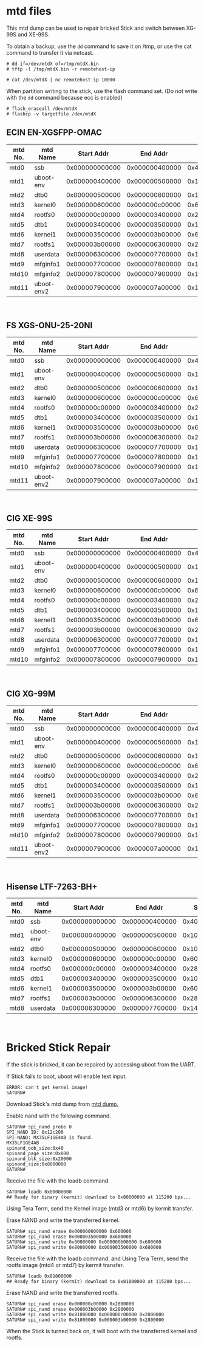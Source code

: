 # mtd files

This mtd dump can be used to repair bricked Stick and switch between XG-99S and XE-99S.

To obtain a backup, use the `dd` command to save it on /tmp,
or use the cat command to transfer it via netcast.
```
# dd if=/dev/mtdX of=/tmp/mtdX.bin
# tftp -l /tmp/mtdX.bin -r remotehost-ip
```

```
# cat /dev/mtdX | nc remotehost-ip 10000
```

When partition writing to the stick, use the flash command set.
(Do not write with the `dd` command because ecc is enabled)
```
# flash_eraseall /dev/mtdX
# flashcp -v targetfile /dev/mtdX
```


## ECIN EN-XGSFPP-OMAC

| mtd No. | mtd Name | Start Addr | End Addr | Size |
| --- | --- | --- | --- | --- |
| mtd0 | ssb | 0x000000000000 | 0x000000400000 | 0x400000 |
| mtd1 | uboot-env | 0x000000400000 | 0x000000500000 | 0x100000 |
| mtd2 | dtb0 | 0x000000500000 | 0x000000600000 | 0x100000 |
| mtd3 | kernel0 | 0x000000600000 | 0x000000c00000 | 0x600000 |
| mtd4 | rootfs0 | 0x000000c00000 | 0x000003400000 | 0x2800000 |
| mtd5 | dtb1 | 0x000003400000 | 0x000003500000 | 0x100000 |
| mtd6 | kernel1 | 0x000003500000 | 0x000003b00000 | 0x600000 |
| mtd7 | rootfs1 | 0x000003b00000 | 0x000006300000 | 0x2800000 |
| mtd8 | userdata | 0x000006300000 | 0x000007700000 | 0x1400000 |
| mtd9 | mfginfo1 | 0x000007700000 | 0x000007800000 | 0x100000 |
| mtd10 | mfginfo2 | 0x000007800000 | 0x000007900000 | 0x100000 |
| mtd11 | uboot-env2 | 0x000007900000 | 0x000007a00000 | 0x100000 |

<br>

## FS XGS-ONU-25-20NI

| mtd No. | mtd Name | Start Addr | End Addr | Size |
| --- | --- | --- | --- | --- |
| mtd0 | ssb | 0x000000000000 | 0x000000400000 | 0x400000 |
| mtd1 | uboot-env | 0x000000400000 | 0x000000500000 | 0x100000 |
| mtd2 | dtb0 | 0x000000500000 | 0x000000600000 | 0x100000 |
| mtd3 | kernel0 | 0x000000600000 | 0x000000c00000 | 0x600000 |
| mtd4 | rootfs0 | 0x000000c00000 | 0x000003400000 | 0x2800000 |
| mtd5 | dtb1 | 0x000003400000 | 0x000003500000 | 0x100000 |
| mtd6 | kernel1 | 0x000003500000 | 0x000003b00000 | 0x600000 |
| mtd7 | rootfs1 | 0x000003b00000 | 0x000006300000 | 0x2800000 |
| mtd8 | userdata | 0x000006300000 | 0x000007700000 | 0x1400000 |
| mtd9 | mfginfo1 | 0x000007700000 | 0x000007800000 | 0x100000 |
| mtd10 | mfginfo2 | 0x000007800000 | 0x000007900000 | 0x100000 |
| mtd11 | uboot-env2 | 0x000007900000 | 0x000007a00000 | 0x100000 |

<br>

## CIG XE-99S

| mtd No. | mtd Name | Start Addr | End Addr | Size |
| --- | --- | --- | --- | --- |
| mtd0 | ssb | 0x000000000000 | 0x000000400000 | 0x400000 |
| mtd1 | uboot-env | 0x000000400000 | 0x000000500000 | 0x100000 |
| mtd2 | dtb0 | 0x000000500000 | 0x000000600000 | 0x100000 |
| mtd3 | kernel0 | 0x000000600000 | 0x000000c00000 | 0x600000 |
| mtd4 | rootfs0 | 0x000000c00000 | 0x000003400000 | 0x2800000 |
| mtd5 | dtb1 | 0x000003400000 | 0x000003500000 | 0x100000 |
| mtd6 | kernel1 | 0x000003500000 | 0x000003b00000 | 0x600000 |
| mtd7 | rootfs1 | 0x000003b00000 | 0x000006300000 | 0x2800000 |
| mtd8 | userdata | 0x000006300000 | 0x000007700000 | 0x1400000 |
| mtd9 | mfginfo1 | 0x000007700000 | 0x000007800000 | 0x100000 |
| mtd10 | mfginfo2 | 0x000007800000 | 0x000007900000 | 0x100000 |

<br>

## CIG XG-99M

| mtd No. | mtd Name | Start Addr | End Addr | Size |
| --- | --- | --- | --- | --- |
| mtd0 | ssb | 0x000000000000 | 0x000000400000 | 0x400000 |
| mtd1 | uboot-env | 0x000000400000 | 0x000000500000 | 0x100000 |
| mtd2 | dtb0 | 0x000000500000 | 0x000000600000 | 0x100000 |
| mtd3 | kernel0 | 0x000000600000 | 0x000000c00000 | 0x600000 |
| mtd4 | rootfs0 | 0x000000c00000 | 0x000003400000 | 0x2800000 |
| mtd5 | dtb1 | 0x000003400000 | 0x000003500000 | 0x100000 |
| mtd6 | kernel1 | 0x000003500000 | 0x000003b00000 | 0x600000 |
| mtd7 | rootfs1 | 0x000003b00000 | 0x000006300000 | 0x2800000 |
| mtd8 | userdata | 0x000006300000 | 0x000007700000 | 0x1400000 |
| mtd9 | mfginfo1 | 0x000007700000 | 0x000007800000 | 0x100000 |
| mtd10 | mfginfo2 | 0x000007800000 | 0x000007900000 | 0x100000 |
| mtd11 | uboot-env2 | 0x000007900000 | 0x000007a00000 | 0x100000 |

<br>

## Hisense LTF-7263-BH+

| mtd No. | mtd Name | Start Addr | End Addr | Size |
| --- | --- | --- | --- | --- |
| mtd0 | ssb | 0x000000000000 | 0x000000400000 | 0x400000 |
| mtd1 | uboot-env | 0x000000400000 | 0x000000500000 | 0x100000 |
| mtd2 | dtb0 | 0x000000500000 | 0x000000600000 | 0x100000 |
| mtd3 | kernel0 | 0x000000600000 | 0x000000c00000 | 0x600000 |
| mtd4 | rootfs0 | 0x000000c00000 | 0x000003400000 | 0x2800000 |
| mtd5 | dtb1 | 0x000003400000 | 0x000003500000 | 0x100000 |
| mtd6 | kernel1 | 0x000003500000 | 0x000003b00000 | 0x600000 |
| mtd7 | rootfs1 | 0x000003b00000 | 0x000006300000 | 0x2800000 |
| mtd8 | userdata | 0x000006300000 | 0x000007700000 | 0x1400000 |

<br>

# Bricked Stick Repair
If the stick is bricked, it can be repaired by accessing uboot from the UART.

If Stick fails to boot, uboot will enable text input.
```
ERROR: can't get kernel image!
SATURN#
```

Download Stick's mtd dump from [mtd dump.](https://github.com/YuukiJapanTech/CA8271x/tree/main/mtd)

Enable nand with the following command.
```
SATURN# spi_nand probe 0
SPI_NAND ID: 0x12c200
SPI-NAND: MX35LF1GE4AB is found.
MX35LF1GE4AB
spinand_oob_size:0x40
spinand_page_size:0x800
spinand_blk_size:0x20000
spinand_size:0x8000000
SATURN#
```

Receive the file with the loadb command.
```
SATURN# loadb 0x80000000
## Ready for binary (kermit) download to 0x80000000 at 115200 bps...
```

Using Tera Term, send the Kernel image (mtd3 or mtd6) by kermit transfer. <br>

Erase NAND and write the transferred kernel.
```
SATURN# spi_nand erase 0x000000600000 0x600000
SATURN# spi_nand erase 0x000003500000 0x600000
SATURN# spi_nand write 0x80000000 0x000000600000 0x600000
SATURN# spi_nand write 0x80000000 0x000003500000 0x600000
```

Receive the file with the loadb command.
and Using Tera Term, send the rootfs image (mtd4 or mtd7) by kermit transfer.
```
SATURN# loadb 0x81000000
## Ready for binary (kermit) download to 0x81000000 at 115200 bps...
```

Erase NAND and write the transferred rootfs.
```
SATURN# spi_nand erase 0x000000c00000 0x2800000
SATURN# spi_nand erase 0x000003b00000 0x2800000
SATURN# spi_nand write 0x81000000 0x000000c00000 0x2800000
SATURN# spi_nand write 0x81000000 0x000003b00000 0x2800000
```

When the Stick is turned back on, it will boot with the transferred kernel and rootfs.
